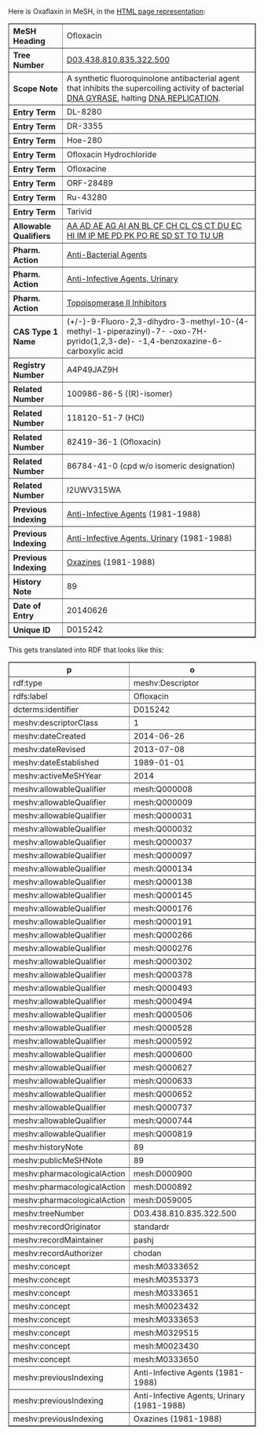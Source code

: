 Here is Oxaflaxin in MeSH, in the [HTML page 
representation](https://www.nlm.nih.gov/cgi/mesh/2014/MB_cgi?term=ofloxacin):

<table border="">
<tbody><tr><th align="left">MeSH Heading</th><td colspan="1">Ofloxacin</td></tr>
<tr><th align="left">Tree Number</th><td colspan="1"><a href="#TreeD03.438.810.835.322.500">D03.438.810.835.322.500</a></td></tr>
<tr><th align="left">Scope Note</th><td colspan="1">A synthetic fluoroquinolone antibacterial agent that inhibits the supercoiling activity of bacterial <a href="/cgi/mesh/2014/MB_cgi?mode=&amp;term=DNA+GYRASE">
DNA GYRASE</a>, halting <a href="/cgi/mesh/2014/MB_cgi?mode=&amp;term=DNA+REPLICATION">
DNA REPLICATION</a>.</td></tr>
<tr><th align="left">Entry Term</th><td colspan="1">DL-8280</td></tr>
<tr><th align="left">Entry Term</th><td colspan="1">DR-3355</td></tr>
<tr><th align="left">Entry Term</th><td colspan="1">Hoe-280</td></tr>
<tr><th align="left">Entry Term</th><td colspan="1">Ofloxacin Hydrochloride</td></tr>
<tr><th align="left">Entry Term</th><td colspan="1">Ofloxacine</td></tr>
<tr><th align="left">Entry Term</th><td colspan="1">ORF-28489</td></tr>
<tr><th align="left">Entry Term</th><td colspan="1">Ru-43280</td></tr>
<tr><th align="left">Entry Term</th><td colspan="1">Tarivid</td></tr>
<tr><th align="left">Allowable Qualifiers</th><td colspan="1"><a href="/cgi/mesh/2014/MB_cgi?mode=&amp;term=AA&amp;field=qual">AA </a>
<a href="/cgi/mesh/2014/MB_cgi?mode=&amp;term=AD&amp;field=qual">AD </a>
<a href="/cgi/mesh/2014/MB_cgi?mode=&amp;term=AE&amp;field=qual">AE </a>
<a href="/cgi/mesh/2014/MB_cgi?mode=&amp;term=AG&amp;field=qual">AG </a>
<a href="/cgi/mesh/2014/MB_cgi?mode=&amp;term=AI&amp;field=qual">AI </a>
<a href="/cgi/mesh/2014/MB_cgi?mode=&amp;term=AN&amp;field=qual">AN </a>
<a href="/cgi/mesh/2014/MB_cgi?mode=&amp;term=BL&amp;field=qual">BL </a>
<a href="/cgi/mesh/2014/MB_cgi?mode=&amp;term=CF&amp;field=qual">CF </a>
<a href="/cgi/mesh/2014/MB_cgi?mode=&amp;term=CH&amp;field=qual">CH </a>
<a href="/cgi/mesh/2014/MB_cgi?mode=&amp;term=CL&amp;field=qual">CL </a>
<a href="/cgi/mesh/2014/MB_cgi?mode=&amp;term=CS&amp;field=qual">CS </a>
<a href="/cgi/mesh/2014/MB_cgi?mode=&amp;term=CT&amp;field=qual">CT </a>
<a href="/cgi/mesh/2014/MB_cgi?mode=&amp;term=DU&amp;field=qual">DU </a>
<a href="/cgi/mesh/2014/MB_cgi?mode=&amp;term=EC&amp;field=qual">EC </a>
<a href="/cgi/mesh/2014/MB_cgi?mode=&amp;term=HI&amp;field=qual">HI </a>
<a href="/cgi/mesh/2014/MB_cgi?mode=&amp;term=IM&amp;field=qual">IM </a>
<a href="/cgi/mesh/2014/MB_cgi?mode=&amp;term=IP&amp;field=qual">IP </a>
<a href="/cgi/mesh/2014/MB_cgi?mode=&amp;term=ME&amp;field=qual">ME </a>
<a href="/cgi/mesh/2014/MB_cgi?mode=&amp;term=PD&amp;field=qual">PD </a>
<a href="/cgi/mesh/2014/MB_cgi?mode=&amp;term=PK&amp;field=qual">PK </a>
<a href="/cgi/mesh/2014/MB_cgi?mode=&amp;term=PO&amp;field=qual">PO </a>
<a href="/cgi/mesh/2014/MB_cgi?mode=&amp;term=RE&amp;field=qual">RE </a>
<a href="/cgi/mesh/2014/MB_cgi?mode=&amp;term=SD&amp;field=qual">SD </a>
<a href="/cgi/mesh/2014/MB_cgi?mode=&amp;term=ST&amp;field=qual">ST </a>
<a href="/cgi/mesh/2014/MB_cgi?mode=&amp;term=TO&amp;field=qual">TO </a>
<a href="/cgi/mesh/2014/MB_cgi?mode=&amp;term=TU&amp;field=qual">TU </a>
<a href="/cgi/mesh/2014/MB_cgi?mode=&amp;term=UR&amp;field=qual">UR </a>
</td></tr>
<tr><th align="left">Pharm. Action</th><td colspan="1"><a href="/cgi/mesh/2014/MB_cgi?mode=&amp;term=Anti-Bacterial+Agents">Anti-Bacterial Agents</a></td></tr>
<tr><th align="left">Pharm. Action</th><td colspan="1"><a href="/cgi/mesh/2014/MB_cgi?mode=&amp;term=Anti-Infective+Agents,+Urinary">Anti-Infective Agents, Urinary</a></td></tr>
<tr><th align="left">Pharm. Action</th><td colspan="1"><a href="/cgi/mesh/2014/MB_cgi?mode=&amp;term=Topoisomerase+II+Inhibitors">Topoisomerase II Inhibitors</a></td></tr>
<tr><th align="left">CAS Type 1 Name</th><td colspan="1">(+/-)-9-Fluoro-2,3-dihydro-3-methyl-10-(4-methyl-1-piperazinyl)-7- -oxo-7H-pyrido(1,2,3-de)- -1,4-benzoxazine-6-carboxylic acid</td></tr>
<tr><th align="left">Registry Number</th><td colspan="1">A4P49JAZ9H</td></tr>
<tr><th align="left">Related Number</th><td colspan="1">100986-86-5 ((R)-isomer)</td></tr>
<tr><th align="left">Related Number</th><td colspan="1">118120-51-7 (HCl)</td></tr>
<tr><th align="left">Related Number</th><td colspan="1">82419-36-1 (Ofloxacin)</td></tr>
<tr><th align="left">Related Number</th><td colspan="1">86784-41-0 (cpd w/o isomeric designation)</td></tr>
<tr><th align="left">Related Number</th><td colspan="1">I2UWV315WA</td></tr>
<tr><th align="left">Previous Indexing</th><td colspan="1"><a href="/cgi/mesh/2014/MB_cgi?mode=&amp;term=Anti-Infective+Agents">
Anti-Infective Agents</a> (1981-1988)</td></tr>
<tr><th align="left">Previous Indexing</th><td colspan="1"><a href="/cgi/mesh/2014/MB_cgi?mode=&amp;term=Anti-Infective+Agents,+Urinary">
Anti-Infective Agents, Urinary</a> (1981-1988)</td></tr>
<tr><th align="left">Previous Indexing</th><td colspan="1"><a href="/cgi/mesh/2014/MB_cgi?mode=&amp;term=Oxazines">
Oxazines</a> (1981-1988)</td></tr>
<tr><th align="left">History Note</th><td colspan="1">89</td></tr>
<tr><th align="left">Date of Entry</th><td colspan="1">20140626</td></tr>
<tr><th align="left">Unique ID</th><td colspan="1">D015242</td></tr>
</tbody></table>

This gets translated into RDF that looks like this:

<table class="sparql" border="1">
  <tbody><tr>
    <th>p</th>
    <th>o</th>
  </tr>
  <tr>
    <td>rdf:type</td>
    <td>meshv:Descriptor</td>
  </tr>
  <tr>
    <td>rdfs:label</td>
    <td>Ofloxacin</td>
  </tr>
  <tr>
    <td>dcterms:identifier</td>
    <td>D015242</td>
  </tr>
  <tr>
    <td>meshv:descriptorClass</td>
    <td>1</td>
  </tr>
  <tr>
    <td>meshv:dateCreated</td>
    <td>2014-06-26</td>
  </tr>
  <tr>
    <td>meshv:dateRevised</td>
    <td>2013-07-08</td>
  </tr>
  <tr>
    <td>meshv:dateEstablished</td>
    <td>1989-01-01</td>
  </tr>
  <tr>
    <td>meshv:activeMeSHYear</td>
    <td>2014</td>
  </tr>
  <tr>
    <td>meshv:allowableQualifier</td>
    <td>mesh:Q000008</td>
  </tr>
  <tr>
    <td>meshv:allowableQualifier</td>
    <td>mesh:Q000009</td>
  </tr>
  <tr>
    <td>meshv:allowableQualifier</td>
    <td>mesh:Q000031</td>
  </tr>
  <tr>
    <td>meshv:allowableQualifier</td>
    <td>mesh:Q000032</td>
  </tr>
  <tr>
    <td>meshv:allowableQualifier</td>
    <td>mesh:Q000037</td>
  </tr>
  <tr>
    <td>meshv:allowableQualifier</td>
    <td>mesh:Q000097</td>
  </tr>
  <tr>
    <td>meshv:allowableQualifier</td>
    <td>mesh:Q000134</td>
  </tr>
  <tr>
    <td>meshv:allowableQualifier</td>
    <td>mesh:Q000138</td>
  </tr>
  <tr>
    <td>meshv:allowableQualifier</td>
    <td>mesh:Q000145</td>
  </tr>
  <tr>
    <td>meshv:allowableQualifier</td>
    <td>mesh:Q000176</td>
  </tr>
  <tr>
    <td>meshv:allowableQualifier</td>
    <td>mesh:Q000191</td>
  </tr>
  <tr>
    <td>meshv:allowableQualifier</td>
    <td>mesh:Q000266</td>
  </tr>
  <tr>
    <td>meshv:allowableQualifier</td>
    <td>mesh:Q000276</td>
  </tr>
  <tr>
    <td>meshv:allowableQualifier</td>
    <td>mesh:Q000302</td>
  </tr>
  <tr>
    <td>meshv:allowableQualifier</td>
    <td>mesh:Q000378</td>
  </tr>
  <tr>
    <td>meshv:allowableQualifier</td>
    <td>mesh:Q000493</td>
  </tr>
  <tr>
    <td>meshv:allowableQualifier</td>
    <td>mesh:Q000494</td>
  </tr>
  <tr>
    <td>meshv:allowableQualifier</td>
    <td>mesh:Q000506</td>
  </tr>
  <tr>
    <td>meshv:allowableQualifier</td>
    <td>mesh:Q000528</td>
  </tr>
  <tr>
    <td>meshv:allowableQualifier</td>
    <td>mesh:Q000592</td>
  </tr>
  <tr>
    <td>meshv:allowableQualifier</td>
    <td>mesh:Q000600</td>
  </tr>
  <tr>
    <td>meshv:allowableQualifier</td>
    <td>mesh:Q000627</td>
  </tr>
  <tr>
    <td>meshv:allowableQualifier</td>
    <td>mesh:Q000633</td>
  </tr>
  <tr>
    <td>meshv:allowableQualifier</td>
    <td>mesh:Q000652</td>
  </tr>
  <tr>
    <td>meshv:allowableQualifier</td>
    <td>mesh:Q000737</td>
  </tr>
  <tr>
    <td>meshv:allowableQualifier</td>
    <td>mesh:Q000744</td>
  </tr>
  <tr>
    <td>meshv:allowableQualifier</td>
    <td>mesh:Q000819</td>
  </tr>
  <tr>
    <td>meshv:historyNote</td>
    <td>89
  </td>
  </tr>
  <tr>
    <td>meshv:publicMeSHNote</td>
    <td>89
  </td>
  </tr>
  <tr>
    <td>meshv:pharmacologicalAction</td>
    <td>mesh:D000900</td>
  </tr>
  <tr>
    <td>meshv:pharmacologicalAction</td>
    <td>mesh:D000892</td>
  </tr>
  <tr>
    <td>meshv:pharmacologicalAction</td>
    <td>mesh:D059005</td>
  </tr>
  <tr>
    <td>meshv:treeNumber</td>
    <td>D03.438.810.835.322.500</td>
  </tr>
  <tr>
    <td>meshv:recordOriginator</td>
    <td>standardr</td>
  </tr>
  <tr>
    <td>meshv:recordMaintainer</td>
    <td>pashj</td>
  </tr>
  <tr>
    <td>meshv:recordAuthorizer</td>
    <td>chodan</td>
  </tr>
  <tr>
    <td>meshv:concept</td>
    <td>mesh:M0333652</td>
  </tr>
  <tr>
    <td>meshv:concept</td>
    <td>mesh:M0353373</td>
  </tr>
  <tr>
    <td>meshv:concept</td>
    <td>mesh:M0333651</td>
  </tr>
  <tr>
    <td>meshv:concept</td>
    <td>mesh:M0023432</td>
  </tr>
  <tr>
    <td>meshv:concept</td>
    <td>mesh:M0333653</td>
  </tr>
  <tr>
    <td>meshv:concept</td>
    <td>mesh:M0329515</td>
  </tr>
  <tr>
    <td>meshv:concept</td>
    <td>mesh:M0023430</td>
  </tr>
  <tr>
    <td>meshv:concept</td>
    <td>mesh:M0333650</td>
  </tr>
  <tr>
    <td>meshv:previousIndexing</td>
    <td>Anti-Infective Agents (1981-1988)</td>
  </tr>
  <tr>
    <td>meshv:previousIndexing</td>
    <td>Anti-Infective Agents, Urinary (1981-1988)</td>
  </tr>
  <tr>
    <td>meshv:previousIndexing</td>
    <td>Oxazines (1981-1988)</td>
  </tr>
</tbody></table>